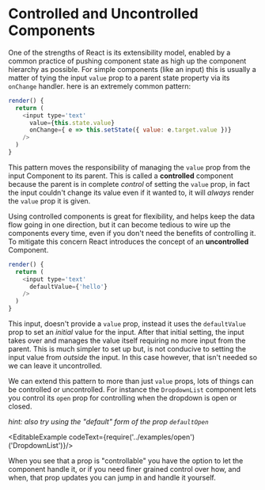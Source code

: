 # Controlled and Uncontrolled Components

One of the strengths of React is its extensibility model, enabled by a common practice of pushing component state
as high up the component hierarchy as possible. For simple components (like an input) this
is usually a matter of tying the input `value` prop to a parent state property via its `onChange` handler.
here is an extremely common pattern:

```js
render() {
  return (
    <input type='text'
      value={this.state.value}
      onChange={ e => this.setState({ value: e.target.value })}
    />
  )
}
```

This pattern moves the responsibility of managing the `value` prop from the input Component to its parent.
This is called a __controlled__ component because the parent is in complete _control_ of setting the `value` prop,
in fact the input couldn't change its value even if it wanted to, it will _always_ render the `value` prop it is given.

Using controlled components is great for flexibility, and helps keep the data flow going in one direction,
but it can become tedious to wire up the components every time, even if you don't need the benefits of controlling it.
To mitigate this concern React introduces the concept of an __uncontrolled__ Component.

```js
render() {
  return (
    <input type='text'
      defaultValue={'hello'}
    />
  )
}
```

This input, doesn't provide a `value` prop, instead it uses the `defaultValue` prop to set an _initial_
value for the input. After that initial setting, the input takes over and manages the value itself requiring
no more input from the parent. This is much simpler to set up but, is not conducive to setting the input value
from _outside_ the input. In this case however, that isn't needed so we can leave it uncontrolled.

We can extend this pattern to more than just `value` props, lots of things can be controlled or uncontrolled.
For instance the `DropdownList` component lets you control its `open` prop for controlling when
the dropdown is open or closed.

_hint: also try using the "default" form of the prop `defaultOpen`_

<EditableExample codeText={require('../examples/open')('DropdownList')}/>

When you see that a prop is "controllable" you have the option to let the component handle it,
or if you need finer grained control over how, and when, that prop updates you can jump in and handle it yourself.
